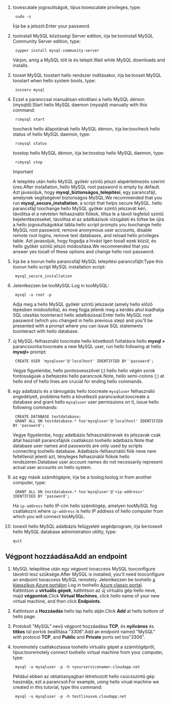 
1. <span data-ttu-id="f06a7-101">tooescalate jogosultságok, típus:</span><span class="sxs-lookup"><span data-stu-id="f06a7-101">tooescalate privileges, type:</span></span>
   
        sudo -s
   
    <span data-ttu-id="f06a7-102">Írja be a jelszót.</span><span class="sxs-lookup"><span data-stu-id="f06a7-102">Enter your password.</span></span>
2. <span data-ttu-id="f06a7-103">tooinstall MySQL közösségi Server edition, írja be:</span><span class="sxs-lookup"><span data-stu-id="f06a7-103">tooinstall MySQL Community Server edition, type:</span></span>
   
        zypper install mysql-community-server
   
    <span data-ttu-id="f06a7-104">Várjon, amíg a MySQL tölt le és telepít.</span><span class="sxs-lookup"><span data-stu-id="f06a7-104">Wait while MySQL downloads and installs.</span></span>
3. <span data-ttu-id="f06a7-105">tooset MySQL toostart hello rendszer indításakor, írja be:</span><span class="sxs-lookup"><span data-stu-id="f06a7-105">tooset MySQL toostart when hello system boots, type:</span></span>
   
        insserv mysql
4. <span data-ttu-id="f06a7-106">Ezzel a paranccsal manuálisan elindítani a hello MySQL démon (mysqld):</span><span class="sxs-lookup"><span data-stu-id="f06a7-106">Start hello MySQL daemon (mysqld) manually with this command:</span></span>
   
        rcmysql start
   
    <span data-ttu-id="f06a7-107">toocheck hello állapotának hello MySQL démon, írja be:</span><span class="sxs-lookup"><span data-stu-id="f06a7-107">toocheck hello status of hello MySQL daemon, type:</span></span>
   
        rcmysql status
   
    <span data-ttu-id="f06a7-108">toostop hello MySQL démon, írja be:</span><span class="sxs-lookup"><span data-stu-id="f06a7-108">toostop hello MySQL daemon, type:</span></span>
   
        rcmysql stop
   
   > [!IMPORTANT]
   > <span data-ttu-id="f06a7-109">A telepítés után hello MySQL gyökér szintű jelszó alapértelmezés szerint üres.</span><span class="sxs-lookup"><span data-stu-id="f06a7-109">After installation, hello MySQL root password is empty by default.</span></span> <span data-ttu-id="f06a7-110">Azt javasoljuk, hogy **mysql\_biztonságos\_telepítési**, egy parancsfájl, amelynek segítségével biztonságos MySQL.</span><span class="sxs-lookup"><span data-stu-id="f06a7-110">We recommended that you run **mysql\_secure\_installation**, a script that helps secure MySQL.</span></span> <span data-ttu-id="f06a7-111">hello parancsfájl toochange hello MySQL gyökér szintű jelszavát kéri, távolítsa el a névtelen felhasználói fiókok, tiltsa le a távoli legfelső szintű bejelentkezéseket, távolítsa el az adatbázisok vizsgálati és töltse be újra a hello jogosultságokkal tábla.</span><span class="sxs-lookup"><span data-stu-id="f06a7-111">hello script prompts you toochange hello MySQL root password, remove anonymous user accounts, disable remote root logins, remove test databases, and reload hello privileges table.</span></span> <span data-ttu-id="f06a7-112">Azt javasoljuk, hogy fogadja a hívást Igen tooall ezek közül, és hello gyökér szintű jelszó módosítása.</span><span class="sxs-lookup"><span data-stu-id="f06a7-112">We recommended that you answer yes tooall of these options and change hello root password.</span></span>
   > 
   > 
5. <span data-ttu-id="f06a7-113">Írja be a toorun hello parancsfájl MySQL telepítési parancsfájlt:</span><span class="sxs-lookup"><span data-stu-id="f06a7-113">Type this toorun hello script MySQL installation script:</span></span>
   
        mysql_secure_installation
6. <span data-ttu-id="f06a7-114">Jelentkezzen be tooMySQL:</span><span class="sxs-lookup"><span data-stu-id="f06a7-114">Log in tooMySQL:</span></span>
   
        mysql -u root -p
   
    <span data-ttu-id="f06a7-115">Adja meg a hello MySQL gyökér szintű jelszavát (amely hello előző lépésben módosította), és meg fogja jelenik meg a kérdés ahol kiadhatja SQL utasítás toointeract hello adatbázissal.</span><span class="sxs-lookup"><span data-stu-id="f06a7-115">Enter hello MySQL root password (which you changed in hello previous step) and you'll be presented with a prompt where you can issue SQL statements toointeract with hello database.</span></span>
7. <span data-ttu-id="f06a7-116">új MySQL-felhasználó toocreate hello következő futtatásra hello **mysql >** parancssorba:</span><span class="sxs-lookup"><span data-stu-id="f06a7-116">toocreate a new MySQL user, run hello following at hello **mysql>** prompt:</span></span>
   
        CREATE USER 'mysqluser'@'localhost' IDENTIFIED BY 'password';
   
    <span data-ttu-id="f06a7-117">Vegye figyelembe, hello pontosvesszővel (;) hello hello végén sorok fontosságúak a befejezési hello parancsok.</span><span class="sxs-lookup"><span data-stu-id="f06a7-117">Note, hello semi-colons (;) at hello end of hello lines are crucial for ending hello commands.</span></span>
8. <span data-ttu-id="f06a7-118">egy adatbázis és a támogatás hello toocreate `mysqluser` felhasználó engedélyeit, probléma hello a következő parancsokat:</span><span class="sxs-lookup"><span data-stu-id="f06a7-118">toocreate a database and grant hello `mysqluser` user permissions on it, issue hello following commands:</span></span>
   
        CREATE DATABASE testdatabase;
        GRANT ALL ON testdatabase.* too'mysqluser'@'localhost' IDENTIFIED BY 'password';
   
    <span data-ttu-id="f06a7-119">Vegye figyelembe, hogy adatbázis felhasználónevek és jelszavak csak által használt parancsfájlok csatlakozó toohello adatbázis.</span><span class="sxs-lookup"><span data-stu-id="f06a7-119">Note that database user names and passwords are only used by scripts connecting toohello database.</span></span>  <span data-ttu-id="f06a7-120">Adatbázis-felhasználói fiók neve nem feltétlenül jelenti azt, tényleges felhasználói fiókok hello rendszeren.</span><span class="sxs-lookup"><span data-stu-id="f06a7-120">Database user account names do not necessarily represent actual user accounts on hello system.</span></span>
9. <span data-ttu-id="f06a7-121">az egy másik számítógépre, írja be a toolog:</span><span class="sxs-lookup"><span data-stu-id="f06a7-121">toolog in from another computer, type:</span></span>
   
        GRANT ALL ON testdatabase.* too'mysqluser'@'<ip-address>' IDENTIFIED BY 'password';
   
    <span data-ttu-id="f06a7-122">Ha `ip-address` hello IP-cím hello számítógép, amelyen tooMySQL fog csatlakozni.</span><span class="sxs-lookup"><span data-stu-id="f06a7-122">where `ip-address` is hello IP address of hello computer from which you will connect tooMySQL.</span></span>
10. <span data-ttu-id="f06a7-123">tooexit hello MySQL adatbázis felügyeleti segédprogram, írja be:</span><span class="sxs-lookup"><span data-stu-id="f06a7-123">tooexit hello MySQL database administration utility, type:</span></span>
    
        quit

## <a name="add-an-endpoint"></a><span data-ttu-id="f06a7-124">Végpont hozzáadása</span><span class="sxs-lookup"><span data-stu-id="f06a7-124">Add an endpoint</span></span>
1. <span data-ttu-id="f06a7-125">MySQL telepítése után egy végpont tooaccess MySQL tooconfigure távolról lesz szüksége.</span><span class="sxs-lookup"><span data-stu-id="f06a7-125">After MySQL is installed, you'll need tooconfigure an endpoint tooaccess MySQL remotely.</span></span> <span data-ttu-id="f06a7-126">Jelentkezzen be toohello [a klasszikus Azure portálon][AzurePortal].</span><span class="sxs-lookup"><span data-stu-id="f06a7-126">Log in toohello [Azure  classic portal][AzurePortal].</span></span> <span data-ttu-id="f06a7-127">Kattintson a **virtuális gépek**, kattintson az új virtuális gép hello neve, majd **végpontok**.</span><span class="sxs-lookup"><span data-stu-id="f06a7-127">Click **Virtual Machines**, click hello name of your new virtual machine, and then click **Endpoints**.</span></span>
2. <span data-ttu-id="f06a7-128">Kattintson a **Hozzáadás** hello lap hello alján.</span><span class="sxs-lookup"><span data-stu-id="f06a7-128">Click **Add** at hello bottom of hello page.</span></span>
3. <span data-ttu-id="f06a7-129">Protokoll "MySQL" nevű végpont hozzáadása **TCP**, és **nyilvános** és **titkos** túl portok beállítása "3306".</span><span class="sxs-lookup"><span data-stu-id="f06a7-129">Add an endpoint named "MySQL" with protocol **TCP**, and **Public** and **Private** ports set too"3306".</span></span>
4. <span data-ttu-id="f06a7-130">tooremotely csatlakoztassa toohello virtuális gépet a számítógépről, típus:</span><span class="sxs-lookup"><span data-stu-id="f06a7-130">tooremotely connect toohello virtual machine from your computer, type:</span></span>
   
        mysql -u mysqluser -p -h <yourservicename>.cloudapp.net
   
    <span data-ttu-id="f06a7-131">Például ebben az oktatóanyagban létrehozott hello csúcsszintű gép használja, ezt a parancsot:</span><span class="sxs-lookup"><span data-stu-id="f06a7-131">For example, using hello virual machine we created in this tutorial, type this command:</span></span>
   
        mysql -u mysqluser -p -h testlinuxvm.cloudapp.net

[MySQLDocs]: http://dev.mysql.com/doc/
[AzurePortal]: http://manage.windowsazure.com

[Image9]: ./media/install-and-run-mysql-on-opensuse-vm/LinuxVmAddEndpointMySQL.png
